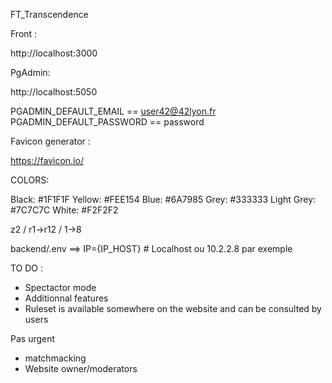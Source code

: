 FT_Transcendence

Front :

http://localhost:3000

PgAdmin:

http://localhost:5050

PGADMIN_DEFAULT_EMAIL == user42@42lyon.fr
PGADMIN_DEFAULT_PASSWORD == password

Favicon generator :

https://favicon.io/

COLORS:

Black:      #1F1F1F
Yellow:     #FEE154
Blue:       #6A7985
Grey:       #333333
Light Grey: #7C7C7C
White:      #F2F2F2

z2 / r1->r12 / 1->8



backend/.env  ==> IP={IP_HOST}  # Localhost ou 10.2.2.8 par exemple

TO DO :
- Spectactor mode
- Additionnal features
- Ruleset is available somewhere on the website and can be consulted by users

Pas urgent
- matchmacking
- Website owner/moderators